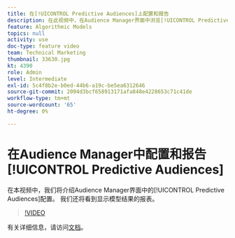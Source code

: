 ```yaml
---
title: 在[!UICONTROL Predictive Audiences]上配置和报告
description: 在此视频中，在Audience Manager界面中浏览[!UICONTROL Predictive Audiences]配置。 查看显示模型结果的报表。
feature: Algorithmic Models
topics: null
activity: use
doc-type: feature video
team: Technical Marketing
thumbnail: 33630.jpg
kt: 4390
role: Admin
level: Intermediate
exl-id: 5c4f8b2e-b0ed-44b6-a19c-be5ea6312646
source-git-commit: 2094d3bcf658913171afa848e4228653c71c41de
workflow-type: tm+mt
source-wordcount: '65'
ht-degree: 0%

---
```


# 在Audience Manager中配置和报告[!UICONTROL Predictive Audiences]

在本视频中，我们将介绍Audience Manager界面中的[!UICONTROL Predictive Audiences]配置。 我们还将看到显示模型结果的报表。

>[!VIDEO](https://video.tv.adobe.com/v/33630/?quality=12)

有关详细信息，请访问[文档](https://experienceleague.adobe.com/docs/audience-manager/user-guide/features/algorithmic-models/predictive-audiences/predictive-audiences.html)。
